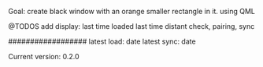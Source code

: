 Goal: 
create black window with an orange smaller rectangle in it. using QML

@TODOS
add display: 
    last time loaded
    last time distant check, pairing, sync

##################
latest load: date
latest sync: date


Current version: 0.2.0


